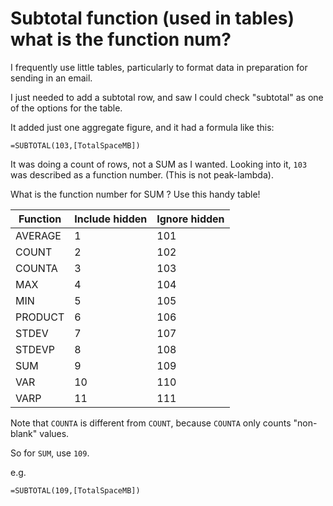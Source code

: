 ﻿# Subtotal function (used in tables) what is the function num?

I frequently use little tables, particularly to format data in preparation for sending in an email.

I just needed to add a subtotal row, and saw I could check "subtotal" as one of the options for the table.

It added just one aggregate figure, and it had a formula like this:

    =SUBTOTAL(103,[TotalSpaceMB])

It was doing a count of rows, not a SUM as I wanted. Looking into it,  `103` was described as a function number. (This is not peak-lambda).

What is the function number for SUM ? Use this handy table!

|Function|Include hidden|Ignore hidden|
|----|----|----|
|AVERAGE|1|101|
|COUNT|2|102|
|COUNTA|3|103|
|MAX|4|104|
|MIN|5|105|
|PRODUCT|6|106|
|STDEV|7|107|
|STDEVP|8|108|
|SUM|9|109|
|VAR|10|110|
|VARP|11|111|

Note that `COUNTA` is different from `COUNT`, because `COUNTA` only counts "non-blank" values.

So for `SUM`, use `109`.

e.g.

    =SUBTOTAL(109,[TotalSpaceMB])
